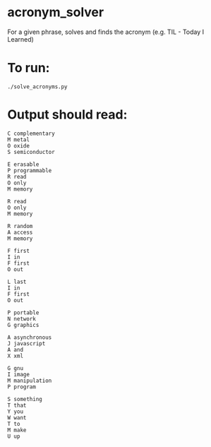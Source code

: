 # acronym_solver
For a given phrase, solves and finds the acronym (e.g. TIL - Today I Learned)

# To run:
`./solve_acronyms.py`

# Output should read:
```
C complementary
M metal
O oxide
S semiconductor

E erasable
P programmable
R read
O only
M memory

R read
O only
M memory

R random
A access
M memory

F first
I in
F first
O out

L last
I in
F first
O out

P portable
N network
G graphics

A asynchronous
J javascript
A and
X xml

G gnu
I image
M manipulation
P program

S something
T that
Y you
W want
T to
M make
U up
```
